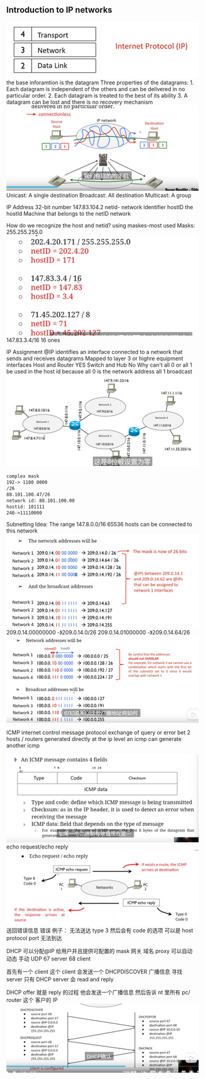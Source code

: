 ## Introduction to IP networks

![alt text](image.png)
the base inforamtion is the datagram
Three properties of the datagrams: 1. Each datagram is independent of the others and can be delivered in no particular order. 2. Each datagram is treated to the best of its ability 3. A datagram can be lost and there is no recovery mechanism
![alt text](image-1.png)
Unicast: A single destination
Broadcast: All destination
Multicast: A group

IP Address
32-bit number
147.83.104.2
netid- network identifier
hostID the hostId Machine that belongs to the netID network

How do we recognize the host and netid?
using maskes-most used
Masks:
255.255.255.0
![alt text](image-2.png)
147.83.3.4/16 16 ones

IP Assignment
@IP identifies an interface connected to a network that sends and receives datagrams
Mapped to layer 3 or highre equipment interfaces
Host and Router YES
Switch and Hub No
Why can't all 0 or all 1 be used in the host id
because all 0 is the network address
all 1 broadcast
![alt text](image-3.png)

    complex mask
    192-> 1100 0000
    /26
    88.101.100.47/26
    network id: 88.101.100.00
    hostid: 101111
    240->11110000

Subnetting
Idea: The range 147.8.0.0/16
65536 hosts can be connected to this network
![alt text](image-4.png)
209.0.14.00000000 -》209.0.14.0/26
209.0.14.01000000 -》209.0.14.64/26
![alt text](image-5.png)

ICMP
internet control message protocol
exchange of query or error bet 2 hosts / routers
generated directly at the ip level
an icmp can generate another icmp

![alt text](image-12.png)
echo request/echo reply
![alt text](image-13.png)
送回错误信息
错误 例子： 无法送达 type 3 然后会有 code 的选项
可以是 host protocol port 无法到达

DHCP
可以分配@IP 给用户并且提供可配置的 mask 网关 域名 proxy
可以自动 动态 手动
UDP 67 server 68 client

首先有一个 client 这个 client 会发送一个 DHCPDISCOVER 广播信息 寻找
server 只有 DHCP server 会 read and reply

DHCP offer 就是 reply 的过程 他会发送一个广播信息 然后告诉 nt 里所有 pc/ router 这个
客户的 IP
![alt text](image-14.png)
